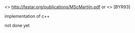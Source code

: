<<Two-dimensional pattern matching>>  http://fastar.org/publications/MScMartijn.pdf   or
<<Fast Two Dimensional Pattern Matching>> [BYR93]

implementation of c++

not done yet
